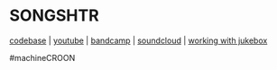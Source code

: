 # SONGSHTR
<a href="https://github.com/songeater">codebase</a> | 
<a href= "https://www.youtube.com/channel/UCVRpMo19NwYKloFhnw6QzMg">youtube</a> |
<a href="https://songshtr.bandcamp.com/">bandcamp</a> |
<a href="https://soundcloud.com/songshtr/albums">soundcloud</a> |
<a href="jukebox.md">working with jukebox</a>

#machineCROON
